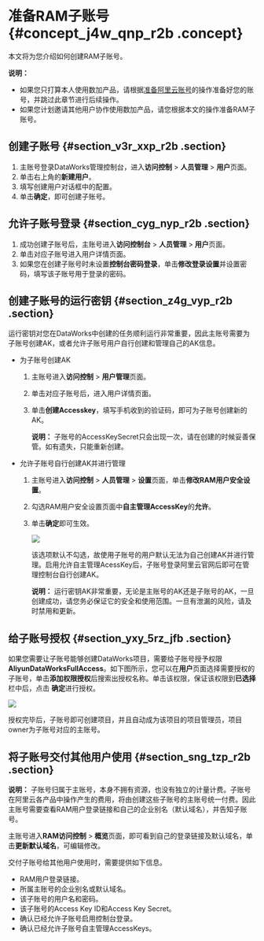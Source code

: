 # 准备RAM子账号 {#concept_j4w_qnp_r2b .concept}

本文将为您介绍如何创建RAM子账号。

**说明：** 

-   如果您只打算本人使用数加产品，请根据[准备阿里云账号](intl.zh-CN/准备工作/管理员使用云账号/准备阿里云账号.md#)的操作准备好您的账号，并跳过此章节进行后续操作。
-   如果您计划邀请其他用户协作使用数加产品，请您根据本文的操作准备RAM子账号。

## 创建子账号 {#section_v3r_xxp_r2b .section}

1.  主账号登录DataWorks管理控制台，进入**访问控制** \> **人员管理** \> **用户**页面。
2.  单击右上角的**新建用户**。
3.  填写创建用户对话框中的配置。
4.  单击**确定**，即可创建子账号。

## 允许子账号登录 {#section_cyg_nyp_r2b .section}

1.  成功创建子账号后，主账号进入**访问控制台** \> **人员管理** \> **用户**页面。
2.  单击对应子账号进入用户详情页面。
3.  如果您在创建子账号时未设置**控制台密码登录**，单击**修改登录设置**并设置密码，填写该子账号用于登录的密码。

## 创建子账号的运行密钥 {#section_z4g_vyp_r2b .section}

运行密钥对您在DataWorks中创建的任务顺利运行非常重要，因此主账号需要为子账号创建AK，或者允许子账号用户自行创建和管理自己的AK信息。

-   为子账号创建AK
    1.  主账号进入**访问控制** \> **用户管理**页面。
    2.  单击对应子账号后，进入用户详情页面。
    3.  单击**创建Accesskey**，填写手机收到的验证码，即可为子账号创建新的AK。

        **说明：** 子账号的AccessKeySecret只会出现一次，请在创建的时候妥善保管。如有遗失，只能重新创建。

-   允许子账号自行创建AK并进行管理
    1.  主账号进入**访问控制** \> **人员管理** \> **设置**页面，单击**修改RAM用户安全设置**。
    2.  勾选RAM用户安全设置页面中**自主管理AccessKey**的**允许**。
    3.  单击**确定**即可生效。

        ![](http://static-aliyun-doc.oss-cn-hangzhou.aliyuncs.com/assets/img/16176/15446650338949_zh-CN.png)

        该选项默认不勾选，故使用子账号的用户默认无法为自己创建AK并进行管理。启用允许自主管理AcessKey后，子账号登录阿里云官网后即可在管理控制台自行创建AK。

        **说明：** 运行密钥AK非常重要，无论是主账号的AK还是子账号的AK，一旦创建成功，请您务必保证它的安全和使用范围。一旦有泄漏的风险，请及时禁用和更新。


## 给子账号授权 {#section_yxy_5rz_jfb .section}

如果您需要让子账号能够创建DataWorks项目，需要给子账号授予权限**AliyunDataWorksFullAccess**。如下图所示，您可以在**用户**页面选择需要授权的子账号，单击**添加权限授权**后搜索出授权名称。单击该权限，保证该权限到**已选择**栏中后，点击 **确定**进行授权。

![](http://static-aliyun-doc.oss-cn-hangzhou.aliyuncs.com/assets/img/16176/154466503313331_zh-CN.png)

授权完毕后，子账号即可创建项目，并且自动成为该项目的项目管理员，项目owner为子账号对应的主账号。

## 将子账号交付其他用户使用 {#section_sng_tzp_r2b .section}

**说明：** 子账号归属于主账号，本身不拥有资源，也没有独立的计量计费。子账号在阿里云各产品中操作产生的费用，将由创建这些子账号的主账号统一付费。因此主账号需要查看RAM用户登录链接和自己的企业别名（默认域名），并告知子账号。

主账号进入**RAM访问控制** \> **概览**页面，即可看到自己的登录链接及默认域名，单击**更新默认域名**，可编辑修改。

交付子账号给其他用户使用时，需要提供如下信息。

-   RAM用户登录链接。
-   所属主账号的企业别名或默认域名。
-   该子账号的用户名和密码。
-   该子账号的Access Key ID和Access Key Secret。
-   确认已经允许子账号启用控制台登录。
-   确认已经允许子账号自主管理AccessKeys。

